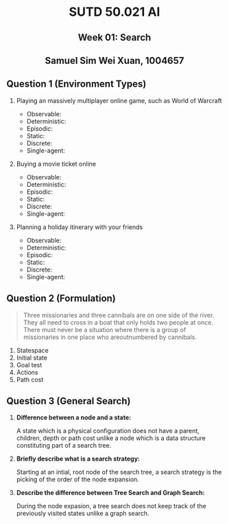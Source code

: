 <h1 align="center">SUTD 50.021 AI</h1>
<h2 align="center">Week 01: Search</h2>
<h2 align="center">Samuel Sim Wei Xuan, 1004657</h2>

## Question 1 (Environment Types)

1. Playing an massively multiplayer online game, such as World of Warcraft
    - Observable: 
    - Deterministic:
    - Episodic:
    - Static: 
    - Discrete:
    - Single-agent: 

2. Buying a movie ticket online

    - Observable: 
    - Deterministic:
    - Episodic:
    - Static: 
    - Discrete:
    - Single-agent: 

3. Planning a holiday itinerary with your friends

    - Observable: 
    - Deterministic:
    - Episodic:
    - Static: 
    - Discrete:
    - Single-agent: 

## Question 2 (Formulation)


> Three missionaries and three cannibals are on one side of the river. They all need to cross in a boat that only holds two people at once.  There must never be a situation where there is a group of missionaries in one place who areoutnumbered by cannibals.
1. Statespace
2. Initial state
3. Goal test
4. Actions
5. Path cost

## Question 3 (General Search)

1. **Difference between a node and a state:** 

    A state which is a physical configuration does not have a parent, children, depth or path cost unlike a node which is a data structure constituting part of a search tree.

2. **Briefly describe what is a search strategy:**

    Starting at an intial, root node of the search tree, a search strategy is the picking of the order of the node expansion.

3. **Describe the difference between Tree Search and Graph Search:**

    During the node expasion, a tree search does not keep track of the previously visited states unlike a graph search. 